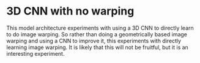 # 3D CNN with no warping

This model architecture experiments with using a 3D CNN to directly learn to do image warping. So rather than doing a geometrically based image warping and using a CNN to improve it, this experiments with directly learning image warping. It is likely that this will not be fruitful, but it is an interesting experiment.
